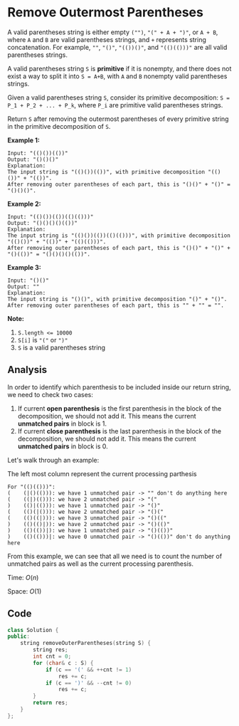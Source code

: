 # Remove Outermost Parentheses

A valid parentheses string is either empty `("")`, `"(" + A + ")"`, or `A + B`, where `A` and `B` are valid parentheses strings, and `+` represents string concatenation. For example, `""`, `"()"`, `"(())()"`, and `"(()(()))"` are all valid parentheses strings.

A valid parentheses string `S` is **primitive** if it is nonempty, and there does not exist a way to split it into `S = A+B`, with `A` and `B` nonempty valid parentheses strings.

Given a valid parentheses string `S`, consider its primitive decomposition: `S = P_1 + P_2 + ... + P_k`, where `P_i` are primitive valid parentheses strings.

Return `S` after removing the outermost parentheses of every primitive string in the primitive decomposition of `S`.

 

**Example 1:**

```
Input: "(()())(())"
Output: "()()()"
Explanation: 
The input string is "(()())(())", with primitive decomposition "(()())" + "(())".
After removing outer parentheses of each part, this is "()()" + "()" = "()()()".
```

**Example 2:**

```
Input: "(()())(())(()(()))"
Output: "()()()()(())"
Explanation: 
The input string is "(()())(())(()(()))", with primitive decomposition "(()())" + "(())" + "(()(()))".
After removing outer parentheses of each part, this is "()()" + "()" + "()(())" = "()()()()(())".
```

**Example 3:**

```
Input: "()()"
Output: ""
Explanation: 
The input string is "()()", with primitive decomposition "()" + "()".
After removing outer parentheses of each part, this is "" + "" = "".
```

 

**Note:**

1. `S.length <= 10000`
2. `S[i]` is `"("` or `")"`
3. `S` is a valid parentheses string

## Analysis

In order to identify which parenthesis to be included inside our return string, we need to check two cases:

1. If current **open parenthesis** is the first parenthesis in the block of the decomposition, we should not add it. This means the current **unmatched pairs** in block is 1.
2. If current **close parenthesis** is the last parenthesis in the block of the decomposition, we should not add it. This means the current **unmatched pairs** in block is 0.

Let's walk through an example:

The left most column represent the current processing parthesis

```
For "(()(()))":
(    (|()(())): we have 1 unmatched pair -> "" don't do anything here
(    ((|)(())): we have 2 unmatched pair -> "("
)    (()|(())): we have 1 unmatched pair -> "()"
(    (()(|())): we have 2 unmatched pair -> "()("
(    (()((|))): we have 3 unmatched pair -> "()(("
)    (()(()|)): we have 2 unmatched pair -> "()(()"
)    (()(())|): we have 1 unmatched pair -> "()(())"
)    (()(()))|: we have 0 unmatched pair -> "()(())" don't do anything here
```

From this example, we can see that all we need is to count the number of unmatched pairs as well as the current processing parenthesis.

Time: $O(n)$

Space: $O(1)$

## Code

```c++
class Solution {
public:
    string removeOuterParentheses(string S) {
        string res;
        int cnt = 0;
        for (char& c : S) {
            if (c == '(' && ++cnt != 1)
                res += c;
            if (c == ')' && --cnt != 0)
                res += c;
        }
        return res;
    }
};
```



